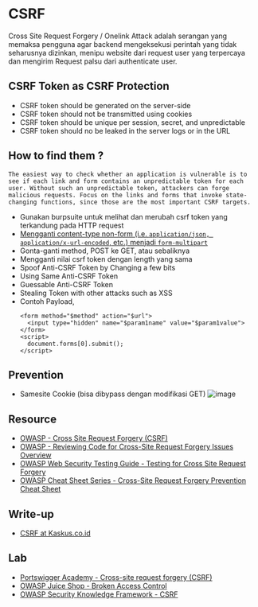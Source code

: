 # CSRF

Cross Site Request Forgery / Onelink Attack adalah serangan yang memaksa pengguna agar backend mengeksekusi perintah yang tidak seharusnya dizinkan, menipu website dari request user yang terpercaya dan mengirim Request palsu dari authenticate user.

## CSRF Token as CSRF Protection
- CSRF token should be generated on the server-side
- CSRF token should not be transmitted using cookies
- CSRF token should be unique per session, secret, and unpredictable
- CSRF token should no be leaked in the server logs or in the URL

## How to find them ?
```
The easiest way to check whether an application is vulnerable is to see if each link and form contains an unpredictable token for each user. Without such an unpredictable token, attackers can forge malicious requests. Focus on the links and forms that invoke state-changing functions, since those are the most important CSRF targets.
```
- Gunakan burpsuite untuk melihat dan merubah csrf token yang terkandung pada HTTP request
- [Mengganti content-type non-form  (i.e. `application/json, application/x-url-encoded`, etc.) menjadi `form-multipart`](https://medium.com/bugbountywriteup/refocusing-in-bug-hunting-bonus-an-interestingly-simple-to-test-csrf-bypass-8595b3312147)
- Gonta-ganti method, POST ke GET, atau sebaliknya
- Mengganti nilai csrf token dengan length yang sama
- Spoof Anti-CSRF Token by Changing a few bits
- Using Same Anti-CSRF Token
- Guessable Anti-CSRF Token
- Stealing Token with other attacks such as XSS
- Contoh Payload,
  ```
  <form method="$method" action="$url">
    <input type="hidden" name="$param1name" value="$param1value">
  </form>
  <script>
    document.forms[0].submit();
  </script>
  ```
## Prevention
- Samesite Cookie (bisa dibypass dengan modifikasi GET)
![image](https://user-images.githubusercontent.com/52058660/120603439-3cca2d80-c476-11eb-8de1-2d803a2a4c45.png)

## Resource
- [OWASP - Cross Site Request Forgery (CSRF)](https://owasp.org/www-community/attacks/csrf)
- [OWASP - Reviewing Code for Cross-Site Request Forgery Issues
Overview](https://owasp.org/www-project-code-review-guide/reviewing-code-for-csrf-issues)
- [OWASP Web Security Testing Guide - Testing for Cross Site Request Forgery](https://github.com/OWASP/wstg/blob/master/document/4-Web_Application_Security_Testing/06-Session_Management_Testing/05-Testing_for_Cross_Site_Request_Forgery.md)
- [OWASP Cheat Sheet Series - Cross-Site Request Forgery Prevention Cheat Sheet](https://cheatsheetseries.owasp.org/cheatsheets/Cross-Site_Request_Forgery_Prevention_Cheat_Sheet.html)

## Write-up
- [CSRF at Kaskus.co.id](https://medium.com/@daffailhamr/csrf-at-kaskus-co-id-f8e31864807f)

## Lab
- [Portswigger Academy - Cross-site request forgery (CSRF)](https://portswigger.net/web-security/csrf)
- [OWASP Juice Shop - Broken Access Control](https://owasp.org/www-project-juice-shop)
- [OWASP Security Knowledge Framework - CSRF](https://owasp-skf.gitbook.io/asvs-write-ups/kbid-5-csrf)
